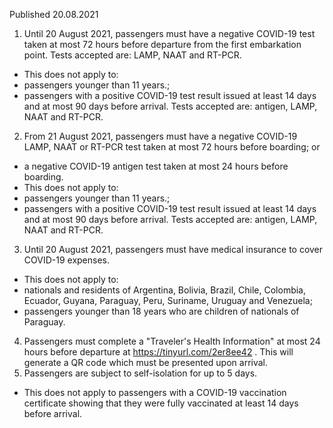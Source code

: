 Published 20.08.2021
1. Until 20 August 2021, passengers must have a negative COVID-19 test taken at most 72 hours before departure from the first embarkation point. Tests accepted are: LAMP, NAAT and RT-PCR.
- This does not apply to:
- passengers younger than 11 years.;
- passengers with a positive COVID-19 test result issued at least 14 days and at most 90 days before arrival. Tests accepted are: antigen, LAMP, NAAT and RT-PCR.
2. From 21 August 2021, passengers must have a negative COVID-19 LAMP, NAAT or RT-PCR test taken at most 72 hours before boarding; or
- a negative COVID-19 antigen test taken at most 24 hours before boarding.
- This does not apply to:
- passengers younger than 11 years.;
- passengers with a positive COVID-19 test result issued at least 14 days and at most 90 days before arrival. Tests accepted are: antigen, LAMP, NAAT and RT-PCR.
3. Until 20 August 2021, passengers must have medical insurance to cover COVID-19 expenses.
- This does not apply to:
- nationals and residents of Argentina, Bolivia, Brazil, Chile, Colombia, Ecuador, Guyana, Paraguay, Peru, Suriname, Uruguay and Venezuela;
- passengers younger than 18 years who are children of nationals of Paraguay.
4. Passengers must complete a "Traveler's Health Information" at most 24 hours before departure 
at <a href="https://tinyurl.com/2er8ee42">https://tinyurl.com/2er8ee42</a> . This will generate a QR code which must be presented upon arrival.
5. Passengers are subject to self-isolation for up to 5 days.
- This does not apply to passengers with a COVID-19 vaccination certificate showing that they were fully vaccinated at least 14 days before arrival.

